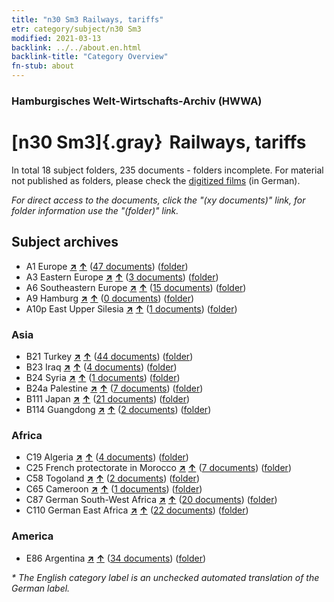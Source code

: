 ```yaml
---
title: "n30 Sm3 Railways, tariffs"
etr: category/subject/n30 Sm3
modified: 2021-03-13
backlink: ../../about.en.html
backlink-title: "Category Overview"
fn-stub: about
---
```


### Hamburgisches Welt-Wirtschafts-Archiv (HWWA)
# [n30 Sm3]{.gray}&#8201; Railways, tariffs&#160; 





In total 18 subject folders, 235 documents - folders incomplete.
For material not published as folders, please check the [digitized films](/film/h1_sh) (in German).

_For direct access to the documents, click the "(xy documents)" link, for folder information use the "(folder)" link._

## Subject archives


- A1 Europe [**&nearr;**](../../../geo/i/140892/about.en.html "Europe (all folders)") [**&uarr;**](../../../geo/about.en.html#A1 "Country category system") (<a href="https://pm20.zbw.eu/dfgview/sh/140892,145534" title="about: Europe : Railways, tariffs" target="_blank">47 documents</a>) ([folder](http://purl.org/pressemappe20/folder/sh/140892,145534))
- A3 Eastern Europe [**&nearr;**](../../../geo/i/140896/about.en.html "Eastern Europe (all folders)") [**&uarr;**](../../../geo/about.en.html#A3 "Country category system") (<a href="https://pm20.zbw.eu/dfgview/sh/140896,145534" title="about: Eastern Europe : Railways, tariffs" target="_blank">3 documents</a>) ([folder](http://purl.org/pressemappe20/folder/sh/140896,145534))
- A6 Southeastern Europe [**&nearr;**](../../../geo/i/140900/about.en.html "Southeastern Europe (all folders)") [**&uarr;**](../../../geo/about.en.html#A6 "Country category system") (<a href="https://pm20.zbw.eu/dfgview/sh/140900,145534" title="about: Southeastern Europe : Railways, tariffs" target="_blank">15 documents</a>) ([folder](http://purl.org/pressemappe20/folder/sh/140900,145534))
- A9 Hamburg [**&nearr;**](../../../geo/i/140905/about.en.html "Hamburg (all folders)") [**&uarr;**](../../../geo/about.en.html#A9 "Country category system") (<a href="https://pm20.zbw.eu/dfgview/sh/140905,145534" title="about: Hamburg : Railways, tariffs" target="_blank">0 documents</a>) ([folder](http://purl.org/pressemappe20/folder/sh/140905,145534))
- A10p East Upper Silesia [**&nearr;**](../../../geo/i/140951/about.en.html "East Upper Silesia (all folders)") [**&uarr;**](../../../geo/about.en.html#A10p "Country category system") (<a href="https://pm20.zbw.eu/dfgview/sh/140951,145534" title="about: East Upper Silesia : Railways, tariffs" target="_blank">1 documents</a>) ([folder](http://purl.org/pressemappe20/folder/sh/140951,145534))

### Asia

- B21 Turkey [**&nearr;**](../../../geo/i/141111/about.en.html "Turkey (all folders)") [**&uarr;**](../../../geo/about.en.html#B21 "Country category system") (<a href="https://pm20.zbw.eu/dfgview/sh/141111,145534" title="about: Turkey : Railways, tariffs" target="_blank">44 documents</a>) ([folder](http://purl.org/pressemappe20/folder/sh/141111,145534))
- B23 Iraq [**&nearr;**](../../../geo/i/141113/about.en.html "Iraq (all folders)") [**&uarr;**](../../../geo/about.en.html#B23 "Country category system") (<a href="https://pm20.zbw.eu/dfgview/sh/141113,145534" title="about: Iraq : Railways, tariffs" target="_blank">4 documents</a>) ([folder](http://purl.org/pressemappe20/folder/sh/141113,145534))
- B24 Syria [**&nearr;**](../../../geo/i/141114/about.en.html "Syria (all folders)") [**&uarr;**](../../../geo/about.en.html#B24 "Country category system") (<a href="https://pm20.zbw.eu/dfgview/sh/141114,145534" title="about: Syria : Railways, tariffs" target="_blank">1 documents</a>) ([folder](http://purl.org/pressemappe20/folder/sh/141114,145534))
- B24a Palestine [**&nearr;**](../../../geo/i/141115/about.en.html "Palestine (all folders)") [**&uarr;**](../../../geo/about.en.html#B24a "Country category system") (<a href="https://pm20.zbw.eu/dfgview/sh/141115,145534" title="about: Palestine : Railways, tariffs" target="_blank">7 documents</a>) ([folder](http://purl.org/pressemappe20/folder/sh/141115,145534))
- B111 Japan [**&nearr;**](../../../geo/i/141272/about.en.html "Japan (all folders)") [**&uarr;**](../../../geo/about.en.html#B111 "Country category system") (<a href="https://pm20.zbw.eu/dfgview/sh/141272,145534" title="about: Japan : Railways, tariffs" target="_blank">21 documents</a>) ([folder](http://purl.org/pressemappe20/folder/sh/141272,145534))
- B114 Guangdong [**&nearr;**](../../../geo/i/141275/about.en.html "Guangdong (all folders)") [**&uarr;**](../../../geo/about.en.html#B114 "Country category system") (<a href="https://pm20.zbw.eu/dfgview/sh/141275,145534" title="about: Guangdong : Railways, tariffs" target="_blank">2 documents</a>) ([folder](http://purl.org/pressemappe20/folder/sh/141275,145534))

### Africa

- C19 Algeria [**&nearr;**](../../../geo/i/141354/about.en.html "Algeria (all folders)") [**&uarr;**](../../../geo/about.en.html#C19 "Country category system") (<a href="https://pm20.zbw.eu/dfgview/sh/141354,145534" title="about: Algeria : Railways, tariffs" target="_blank">4 documents</a>) ([folder](http://purl.org/pressemappe20/folder/sh/141354,145534))
- C25 French protectorate in Morocco [**&nearr;**](../../../geo/i/141358/about.en.html "French protectorate in Morocco (all folders)") [**&uarr;**](../../../geo/about.en.html#C25 "Country category system") (<a href="https://pm20.zbw.eu/dfgview/sh/141358,145534" title="about: French protectorate in Morocco : Railways, tariffs" target="_blank">7 documents</a>) ([folder](http://purl.org/pressemappe20/folder/sh/141358,145534))
- C58 Togoland [**&nearr;**](../../../geo/i/141408/about.en.html "Togoland (all folders)") [**&uarr;**](../../../geo/about.en.html#C58 "Country category system") (<a href="https://pm20.zbw.eu/dfgview/sh/141408,145534" title="about: Togoland : Railways, tariffs" target="_blank">2 documents</a>) ([folder](http://purl.org/pressemappe20/folder/sh/141408,145534))
- C65 Cameroon [**&nearr;**](../../../geo/i/141410/about.en.html "Cameroon (all folders)") [**&uarr;**](../../../geo/about.en.html#C65 "Country category system") (<a href="https://pm20.zbw.eu/dfgview/sh/141410,145534" title="about: Cameroon : Railways, tariffs" target="_blank">1 documents</a>) ([folder](http://purl.org/pressemappe20/folder/sh/141410,145534))
- C87 German South-West Africa [**&nearr;**](../../../geo/i/141450/about.en.html "German South-West Africa (all folders)") [**&uarr;**](../../../geo/about.en.html#C87 "Country category system") (<a href="https://pm20.zbw.eu/dfgview/sh/141450,145534" title="about: German South-West Africa : Railways, tariffs" target="_blank">20 documents</a>) ([folder](http://purl.org/pressemappe20/folder/sh/141450,145534))
- C110 German East Africa [**&nearr;**](../../../geo/i/141471/about.en.html "German East Africa (all folders)") [**&uarr;**](../../../geo/about.en.html#C110 "Country category system") (<a href="https://pm20.zbw.eu/dfgview/sh/141471,145534" title="about: German East Africa : Railways, tariffs" target="_blank">22 documents</a>) ([folder](http://purl.org/pressemappe20/folder/sh/141471,145534))

### America

- E86 Argentina [**&nearr;**](../../../geo/i/141692/about.en.html "Argentina (all folders)") [**&uarr;**](../../../geo/about.en.html#E86 "Country category system") (<a href="https://pm20.zbw.eu/dfgview/sh/141692,145534" title="about: Argentina : Railways, tariffs" target="_blank">34 documents</a>) ([folder](http://purl.org/pressemappe20/folder/sh/141692,145534))


_* The English category label is an unchecked automated translation of the German label._

